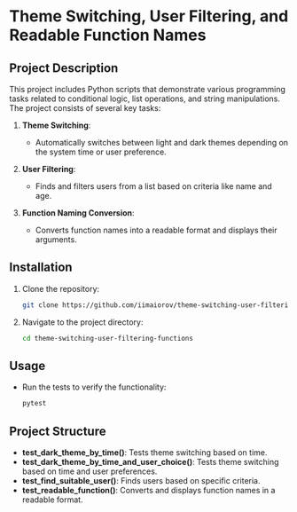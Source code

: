 # Theme Switching, User Filtering, and Readable Function Names

## Project Description

This project includes Python scripts that demonstrate various programming tasks related to conditional logic, list operations, and string manipulations. The project consists of several key tasks:

1. **Theme Switching**:
   - Automatically switches between light and dark themes depending on the system time or user preference.

2. **User Filtering**:
   - Finds and filters users from a list based on criteria like name and age.

3. **Function Naming Conversion**:
   - Converts function names into a readable format and displays their arguments.

## Installation

1. Clone the repository:
   ```bash
   git clone https://github.com/iimaiorov/theme-switching-user-filtering-functions.git
   ```
2. Navigate to the project directory:
   ```bash
   cd theme-switching-user-filtering-functions
   ```

## Usage

- Run the tests to verify the functionality:
   ```bash
   pytest
   ```

## Project Structure

- **test_dark_theme_by_time()**: Tests theme switching based on time.
- **test_dark_theme_by_time_and_user_choice()**: Tests theme switching based on time and user preferences.
- **test_find_suitable_user()**: Finds users based on specific criteria.
- **test_readable_function()**: Converts and displays function names in a readable format.
